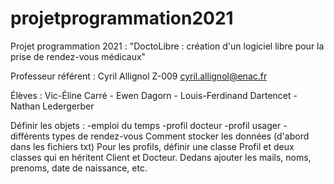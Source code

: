 # projetprogrammation2021
Projet programmation 2021 : "DoctoLibre : création d'un logiciel libre pour la prise de rendez-vous médicaux"

Professeur référent : Cyril Allignol  Z-009    cyril.allignol@enac.fr

Élèves : Vic-Éline Carré - Ewen Dagorn - Louis-Ferdinand Dartencet - Nathan Ledergerber

Définir les objets :
-emploi du temps 
-profil docteur
-profil usager
-différents types de rendez-vous
Comment stocker les données (d'abord dans les fichiers txt)
 Pour les profils, définir une classe Profil et deux classes qui en héritent Client et Docteur. Dedans ajouter les mails, noms, prenoms, date de naissance, etc.
